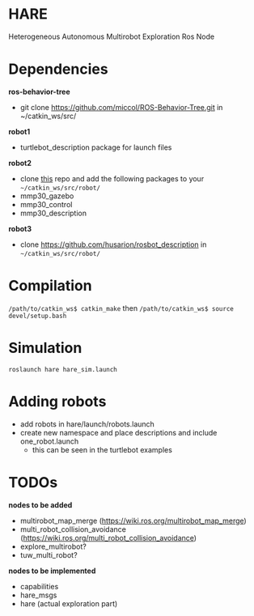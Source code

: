 # HARE
Heterogeneous Autonomous Multirobot Exploration Ros Node

# Dependencies
**ros-behavior-tree**
- git clone https://github.com/miccol/ROS-Behavior-Tree.git in ~/catkin_ws/src/

**robot1**
- turtlebot_description package for launch files


**robot2**
- clone [this](https://github.com/Spain2394/MMP30_Robot.git) repo and add the following packages to your ```~/catkin_ws/src/robot/```
- mmp30_gazebo
- mmp30_control
- mmp30_description


**robot3**
- clone https://github.com/husarion/rosbot_description in ```~/catkin_ws/src/robot/```


# Compilation
`/path/to/catkin_ws$ catkin_make`
then
`/path/to/catkin_ws$ source devel/setup.bash`

# Simulation
`roslaunch hare hare_sim.launch`

# Adding robots
- add robots in hare/launch/robots.launch
- create new namespace and place descriptions and include one_robot.launch
  - this can be seen in the turtlebot examples

# TODOs
**nodes to be added**
- multirobot_map_merge (https://wiki.ros.org/multirobot_map_merge)
- multi_robot_collision_avoidance (https://wiki.ros.org/multi_robot_collision_avoidance)
- explore_multirobot?
- tuw_multi_robot?

**nodes to be implemented**
- capabilities
- hare_msgs
- hare (actual exploration part)
